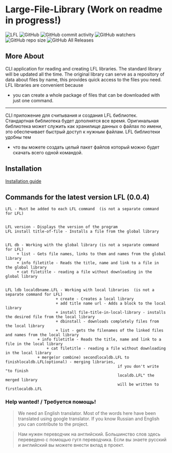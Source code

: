# Large-File-Library (Work on readme in progress!)
![LFL](https://raw.githubusercontent.com/artegoser/Large-File-Library/master/imgs/LFL.png "LFL")
![GitHub](https://img.shields.io/github/license/artegoser/Large-File-Library)
![GitHub commit activity](https://img.shields.io/github/commit-activity/m/artegoser/Large-File-Library)
![GitHub watchers](https://img.shields.io/github/watchers/artegoser/Large-File-Library)
![GitHub repo size](https://img.shields.io/github/repo-size/artegoser/Large-File-Library)
![GitHub All Releases](https://img.shields.io/github/downloads/artegoser/Large-File-Library/total)
## More About 
CLI application for reading and creating LFL 
libraries.  The standard library will be updated 
all the time.  The original library can serve as 
a repository of data about files by name, this 
provides quick access to the files you need.
LFL libraries are convenient because 
* you can 
create a whole package of files that can be 
downloaded with just one command.

-------

CLI приложение для считывания и создания LFL 
библиотек. Стандартная библиотека будет 
дополнятся все время. Оригинальная библиотека 
может служить как хранилище данных о файлах по 
имени, это обеспечивает быстрый доступ к нужным 
файлам.
LFL библиотеки удобны тем 
* что вы можете создать 
целый пакет файлов который можно будет скачать 
всего одной командой.

## Installation
[Installation guide](https://github.com/artegoser/Large-File-Library/wiki/installation "installation guide") 

## Commands for the latest version LFL (0.0.4)
	LFL - Must be added to each LFL command  (is not a separate command for LFL) 


	LFL version - Displays the version of the program  
	LFL install title-of-file - Installs a file from the global library  
	

	LFL db - Working with the global library (is not a separate command for LFL) 
	     + list - Gets file names, links to them and names from the global library  
	     + info filetitle - Reads the title, name and link to a file in the global library
	     + cat filetitle - reading a file without downloading in the global library
	

	LFL ldb localdbname.LFL - Working with local libraries  (is not a separate command for LFL) 
	                      + create - Creates a local library  
	                      + add title name url - Adds a block to the local library  
	                      + install file-title-in-local-library - installs the desired file from the local library  
	                      + dbinstall - downloads completely files from the local library  
	                      + list - gets the filenames of the linked files and names from the local library
			      + info filetitle - Reads the title, name and link to a file in the local library
		              + cat filetitle - reading a file without downloading in the local library
			      + merge(or combine) secondlocaldb.LFL to finishlocaldb.LFL(optional) - merging libraries, 
												     if you don't write "to finish 		
												     localdb.LFL" the merged library 		
												     will be written to firstlocaldb.LFL


### Help wanted! / Требуется помощь! 
> We need an English translator.  Most of the words here have been translated using google translator.  If you know Russian and English you can contribute to the project.  

> Нам нужен переводчик на английский. Большинство слов здесь переведено с помощью гугл переводчика. Если вы знаете русский и английский вы можете внести вклад в проект.
